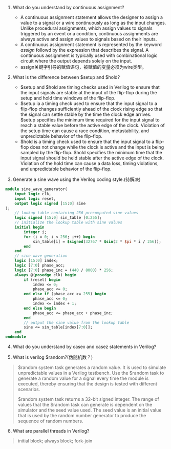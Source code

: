 1. What do you understand by continuous assignment?
	* A continuous assignment statement allows the designer to assign a value to a signal or a wire continuously as long as the input changes. Unlike procedural assignments, which assign values to signals triggered by an event or a condition, continuous assignments are always active and assign values to signals based on their inputs. 
    * A continuous assignment statement is represented by the keyword *assign* followd by the expression that describes the signal. A continuous assignment is typically used with combinational logic circuit where the output depends solely on the input. 
    * assign关键字引导的赋值语句，被赋值的变量必须为wire类型。

2. What is the difference between $setup and $hold?
	* $setup and $hold are timing checks used in Verilog to ensure that the input signals are stable at the input of the flip-flop during the setup and hold time windows of the flip-flop.
	* $setup ia a timing check used to ensure that the input signal to a flip-flop changes sufficiently ahead of the clock rising edge so that the signal can settle stable by the time the clock edge arrives. $setup specifies the minimum time required for the input signal to reach a stable value before the active edge of the clock. Violation of the setup time can cause a race condition, metastability, and unpredictable behavior of the flip-flop.
	* $hold is a timing check used to ensure that the input signal to a flip-flop does not change while the clock is active and the input is being sampled by the flip-flop. $hold specifies the minimum time that the input signal should be held stable after the active edge of the clock. Violation of the hold time can cause a data loss, timing violations, and unpredictable behavior of the flip-flop.

3. Generate a sine wave using the Verilog coding style.(待解决)
``` systemverilog
module sine_wave_generator(
    input logic clk,
    input logic reset,
    output logic signed [15:0] sine
);
    // lookup table containing 256 precomputed sine values
    logic signed [15:0] sin_table [0:255];
    // initialize the lookup table with sine values
    initial begin
        integer i;
        for (i = 0; i < 256; i++) begin
            sin_table[i] = $signed(32767 * $sin(2 * $pi * i / 256));
        end
    end
    // sine wave generation
    logic [15:0] index;
    logic [7:0] phase_acc;
    logic [7:0] phase_inc = (440 / 8000) * 256;
    always @(posedge clk) begin
        if (reset) begin
            index <= 0;
            phase_acc <= 0;
        end else if (phase_acc >= 255) begin
            phase_acc <= 0;
            index <= index + 1;
        end else begin
            phase_acc <= phase_acc + phase_inc;
        end
        // output the sine value from the lookup table
        sine <= sin_table[index[7:0]];
    end
endmodule
```
4. What do you understand by casex and casez statements in Verilog?

5. What is verilog $random?(伪随机数？)
> $random system task generates a random value. It is used to simulate unpredictable values in a Verilog testbench. Use the $random task to generate a random value for a signal every time the  module is executed, thereby  ensuring that the design is tested with different scenarios.
> 
> $random system task returns a 32-bit signed integer. The range of values that the $random task can generate is dependent on the simulator and the seed value used. The seed value is an initial value that is used by the random number generator to produce the sequence of random numbers.
6. What are parallel threads in Verilog?
> initial block; always block; fork-join
